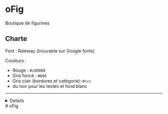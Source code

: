 # oFig

Boutique de figurines

## Charte

Font : Raleway (trouvable sur Google fonts)

Couleurs :
- Rouge : `#c80000`
- Gris foncé : `#666`
- Gris clair (bordures et catégorie): `#ccc`
- du noir pour les textes et fond blanc

---

<details>

## resultat

Vous pouvez envisager de compléter l'intégration avec tous les contenus proposés

![resultat](ressources/resultat.png)
</details>
# oFig
